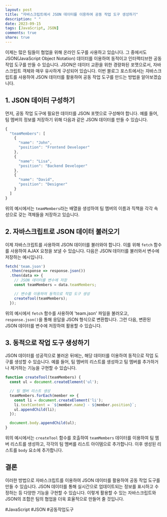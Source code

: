 ```yaml
---
layout: post
title: "자바스크립트에서 JSON 데이터를 이용하여 공동 작업 도구 생성하기"
description: " "
date: 2023-09-15
tags: [JavaScript, JSON]
comments: true
share: true
---
```


이제는 많은 팀들이 협업을 위해 온라인 도구를 사용하고 있습니다. 그 중에서도 JSON(JavaScript Object Notation) 데이터를 이용하여 동적이고 인터랙티브한 공동 작업 도구를 만들 수 있습니다. JSON은 데이터 교환을 위한 경량화된 포맷으로서, 자바스크립트 객체와 매우 유사하게 구성되어 있습니다. 이번 블로그 포스트에서는 자바스크립트를 사용하여 JSON 데이터를 활용하여 공동 작업 도구를 만드는 방법을 알아보겠습니다.

## 1. JSON 데이터 구성하기

먼저, 공동 작업 도구에 필요한 데이터를 JSON 포맷으로 구성해야 합니다. 예를 들어, 팀 멤버의 정보를 저장하기 위해 다음과 같은 JSON 데이터를 만들 수 있습니다.

```javascript
{
  "teamMembers": [
    {
      "name": "John",
      "position": "Frontend Developer"
    },
    {
      "name": "Lisa",
      "position": "Backend Developer"
    },
    {
      "name": "David",
      "position": "Designer"
    }
  ]
}
```

위의 예시에서는 `teamMembers`라는 배열을 생성하여 팀 멤버의 이름과 직책을 각각 속성으로 갖는 객체들을 저장하고 있습니다.

## 2. 자바스크립트로 JSON 데이터 불러오기

이제 자바스크립트를 사용하여 JSON 데이터를 불러와야 합니다. 이를 위해 `fetch` 함수를 사용하여 AJAX 요청을 보낼 수 있습니다. 다음은 JSON 데이터를 불러와서 변수에 저장하는 예시입니다.

```javascript
fetch('team.json')
  .then(response => response.json())
  .then(data => {
    // JSON 데이터를 변수에 저장
    const teamMembers = data.teamMembers;

    // 변수를 이용하여 동적으로 작업 도구 생성
    createTool(teamMembers);
  });
```

위의 예시에서 `fetch` 함수를 사용하여 'team.json' 파일을 불러오고, `response.json()`을 통해 응답을 JSON 형식으로 변환합니다. 그런 다음, 변환된 JSON 데이터를 변수에 저장하여 활용할 수 있습니다.

## 3. 동적으로 작업 도구 생성하기

JSON 데이터를 성공적으로 불러온 뒤에는, 해당 데이터를 이용하여 동적으로 작업 도구를 생성할 수 있습니다. 예를 들어, 팀 멤버의 리스트를 생성하고 팀 멤버를 추가하거나 제거하는 기능을 구현할 수 있습니다.

```javascript
function createTool(teamMembers) {
  const ul = document.createElement('ul');

  // 팀 멤버 리스트 생성
  teamMembers.forEach(member => {
    const li = document.createElement('li');
    li.textContent = `${member.name} - ${member.position}`;
    ul.appendChild(li);
  });

  document.body.appendChild(ul);
}

``` 
위의 예시에서는 `createTool` 함수를 호출하여 `teamMembers` 데이터를 이용하여 팀 멤버 리스트를 생성하고, 각각의 팀 멤버를 리스트 아이템으로 추가합니다. 이후 생성된 리스트를 `body` 요소에 추가합니다.

## 결론

이러한 방법으로 자바스크립트를 이용하여 JSON 데이터를 활용하여 공동 작업 도구를 만들 수 있습니다. JSON 데이터를 통해 실시간으로 업데이트되는 정보를 표시하고 수정하는 등 다양한 기능을 구현할 수 있습니다. 이렇게 활용할 수 있는 자바스크립트와 JSON의 조합은 팀의 협업을 더욱 효율적으로 만들어 줄 것입니다.

#JavaScript #JSON #공동작업도구